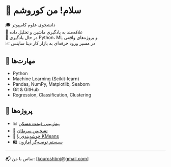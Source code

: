 # 👋 سلام! من کوروشم

🎓 دانشجوی علوم کامپیوتر  
🤖 علاقه‌مند به یادگیری ماشین و تحلیل داده  
🧠 در حال یادگیری Python، ML و پروژه‌های واقعی  
📈 در مسیر ورود حرفه‌ای به بازار کار دیتا ساینس

## 🔧 مهارت‌ها

- Python
- Machine Learning (Scikit-learn)
- Pandas, NumPy, Matplotlib, Seaborn
- Git & GitHub
- Regression, Classification, Clustering

## 📂 پروژه‌ها

- 📊 [پیش‌بینی قیمت مسکن](https://github.com/yourusername/housing-price-prediction)
- 🧬 [تشخیص سرطان](https://github.com/yourusername/breast-cancer-classification)
- 🎯 [خوشه‌بندی با KMeans](https://github.com/yourusername/kmeans-clustering)
- 🛍️ [سیستم توصیه‌گر آمازون](https://github.com/yourusername/amazon-recommender)

---

📬 تماس با من: [kouroshbnj@gmail.com]
